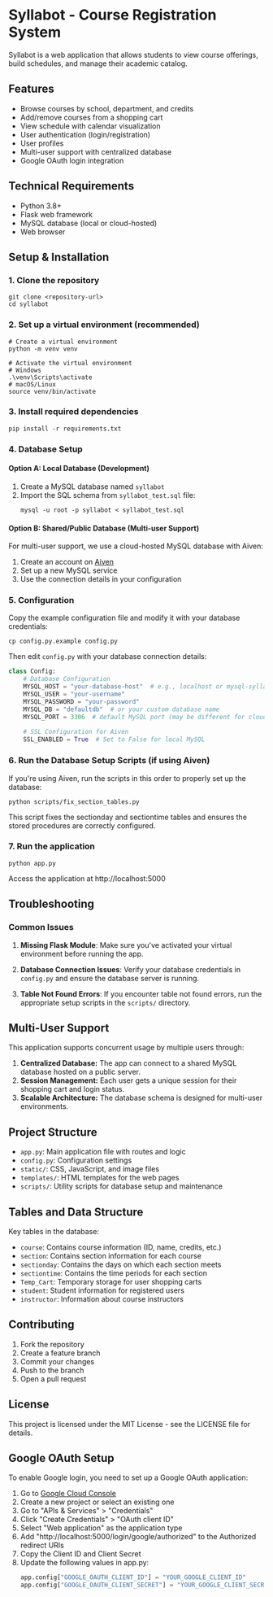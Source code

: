 # Syllabot - Course Registration System

Syllabot is a web application that allows students to view course offerings, build schedules, and manage their academic catalog.

## Features

- Browse courses by school, department, and credits
- Add/remove courses from a shopping cart
- View schedule with calendar visualization
- User authentication (login/registration)
- User profiles
- Multi-user support with centralized database
- Google OAuth login integration

## Technical Requirements

- Python 3.8+
- Flask web framework
- MySQL database (local or cloud-hosted)
- Web browser

## Setup & Installation

### 1. Clone the repository

```
git clone <repository-url>
cd syllabot
```

### 2. Set up a virtual environment (recommended)

```
# Create a virtual environment
python -m venv venv

# Activate the virtual environment
# Windows
.\venv\Scripts\activate
# macOS/Linux
source venv/bin/activate
```

### 3. Install required dependencies

```
pip install -r requirements.txt
```

### 4. Database Setup

#### Option A: Local Database (Development)

1. Create a MySQL database named `syllabot`
2. Import the SQL schema from `syllabot_test.sql` file:
   ```
   mysql -u root -p syllabot < syllabot_test.sql
   ```

#### Option B: Shared/Public Database (Multi-user Support)

For multi-user support, we use a cloud-hosted MySQL database with Aiven:

1. Create an account on [Aiven](https://aiven.io/)
2. Set up a new MySQL service
3. Use the connection details in your configuration

### 5. Configuration

Copy the example configuration file and modify it with your database credentials:

```
cp config.py.example config.py
```

Then edit `config.py` with your database connection details:

```python
class Config:
    # Database Configuration
    MYSQL_HOST = "your-database-host"  # e.g., localhost or mysql-syllabot-syllabot.l.aivencloud.com
    MYSQL_USER = "your-username"
    MYSQL_PASSWORD = "your-password"
    MYSQL_DB = "defaultdb"  # or your custom database name
    MYSQL_PORT = 3306  # default MySQL port (may be different for cloud providers)
    
    # SSL Configuration for Aiven
    SSL_ENABLED = True  # Set to False for local MySQL
```

### 6. Run the Database Setup Scripts (if using Aiven)

If you're using Aiven, run the scripts in this order to properly set up the database:

```
python scripts/fix_section_tables.py
```

This script fixes the sectionday and sectiontime tables and ensures the stored procedures are correctly configured.

### 7. Run the application

```
python app.py
```

Access the application at http://localhost:5000

## Troubleshooting

### Common Issues

1. **Missing Flask Module**: Make sure you've activated your virtual environment before running the app.

2. **Database Connection Issues**: Verify your database credentials in `config.py` and ensure the database server is running.

3. **Table Not Found Errors**: If you encounter table not found errors, run the appropriate setup scripts in the `scripts/` directory.

## Multi-User Support

This application supports concurrent usage by multiple users through:

1. **Centralized Database:** The app can connect to a shared MySQL database hosted on a public server.
2. **Session Management:** Each user gets a unique session for their shopping cart and login status.
3. **Scalable Architecture:** The database schema is designed for multi-user environments.

## Project Structure

- `app.py`: Main application file with routes and logic
- `config.py`: Configuration settings
- `static/`: CSS, JavaScript, and image files
- `templates/`: HTML templates for the web pages
- `scripts/`: Utility scripts for database setup and maintenance

## Tables and Data Structure

Key tables in the database:

- `course`: Contains course information (ID, name, credits, etc.)
- `section`: Contains section information for each course
- `sectionday`: Contains the days on which each section meets
- `sectiontime`: Contains the time periods for each section
- `Temp_Cart`: Temporary storage for user shopping carts
- `student`: Student information for registered users
- `instructor`: Information about course instructors

## Contributing

1. Fork the repository
2. Create a feature branch
3. Commit your changes
4. Push to the branch
5. Open a pull request

## License

This project is licensed under the MIT License - see the LICENSE file for details.

## Google OAuth Setup

To enable Google login, you need to set up a Google OAuth application:

1. Go to [Google Cloud Console](https://console.cloud.google.com/)
2. Create a new project or select an existing one
3. Go to "APIs & Services" > "Credentials"
4. Click "Create Credentials" > "OAuth client ID"
5. Select "Web application" as the application type
6. Add "http://localhost:5000/login/google/authorized" to the Authorized redirect URIs
7. Copy the Client ID and Client Secret
8. Update the following values in app.py:
   ```python
   app.config["GOOGLE_OAUTH_CLIENT_ID"] = "YOUR_GOOGLE_CLIENT_ID"
   app.config["GOOGLE_OAUTH_CLIENT_SECRET"] = "YOUR_GOOGLE_CLIENT_SECRET"
   ``` 